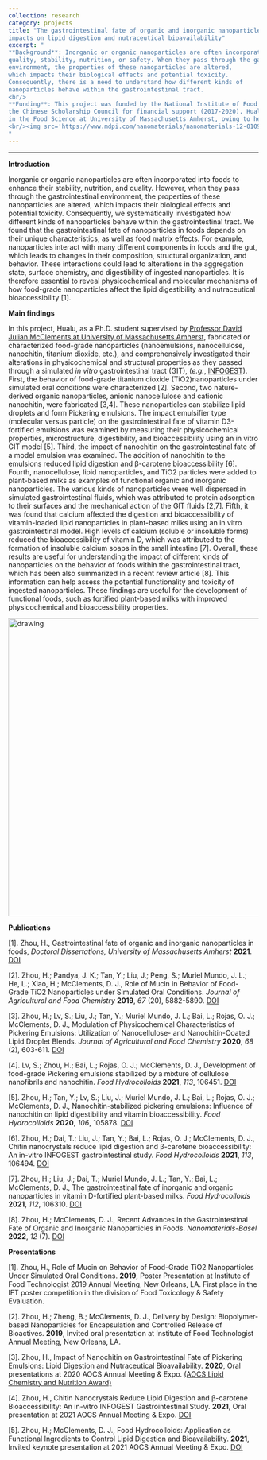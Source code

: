 ```yaml
---
collection: research
category: projects
title: "The gastrointestinal fate of organic and inorganic nanoparticles in foods:
impacts on lipid digestion and nutraceutical bioavailability"
excerpt: "
**Background**: Inorganic or organic nanoparticles are often incorporated into foods to enhance their
quality, stability, nutrition, or safety. When they pass through the gastrointestinal
environment, the properties of these nanoparticles are altered,
which impacts their biological effects and potential toxicity.
Consequently, there is a need to understand how different kinds of
nanoparticles behave within the gastrointestinal tract.
<br/>
**Funding**: This project was funded by the National Institute of Food and Agriculture, USDA, Massachusetts Agricultural Experiment Station (MAS00491, 2017-2020), and
the Chinese Scholarship Council for financial support (2017-2020). Hualu also completed her Ph.D. graduate program and awarded a Ph.D. degree
in the Food Science at University of Massachusetts Amherst, owing to her excellent academic performance.
<br/><img src='https://www.mdpi.com/nanomaterials/nanomaterials-12-01099/article_deploy/html/images/nanomaterials-12-01099-ag.png' alt='drawing' width='600'/><br/>
"
---
```

<!-- main body -->
------------------
**Introduction**

Inorganic or organic nanoparticles are often incorporated into foods to enhance
their stability, nutrition, and quality. However, when they pass through the
gastrointestinal environment, the properties of these nanoparticles are altered,
which impacts their biological effects and potential toxicity. Consequently,
we systematically investigated how different kinds of nanoparticles behave within
the gastrointestinal tract. We found that the gastrointestinal fate of nanoparticles
in foods depends on their unique characteristics, as well as food matrix effects.
For example, nanoparticles interact with many different components in foods and the gut,
which leads to changes in their composition, structural organization, and behavior.
These interactions could lead to alterations in the aggregation state, surface chemistry,
and digestibility of ingested nanoparticles. It is therefore essential to reveal physicochemical and molecular
mechanisms of how food-grade nanoparticles affect the lipid digestibility and nutraceutical
bioaccessibility [1].

**Main findings**

In this project, Hualu, as a Ph.D. student supervised by
[Professor David Julian McClements at University of Massachusetts Amherst](https://www.foodsci.umass.edu/faculty/d-julian-mcclements),
fabricated or characterized food-grade nanoparticles (nanoemulsions, nanocellulose, nanochitin,
titanium dioxide, etc.), and comprehensively investigated their alterations in physicochemical and structural properties
as they passed through a simulated _in vitro_ gastrointestinal tract (GIT), (_e.g._, [INFOGEST](https://www.cost-infogest.eu/)).
First, the behavior of food-grade titanium dioxide (TiO2)nanoparticles under simulated oral conditions were characterized [2].
Second, two nature-derived organic nanoparticles, anionic nanocellulose and cationic nanochitin, were fabricated [3,4].
These nanoparticles can stabilize lipid droplets and form Pickering emulsions. The impact emulsifier type (molecular versus particle)
on the gastrointestinal fate of vitamin D3-fortified emulsions was examined by measuring their physicochemical properties,
microstructure, digestibility, and bioaccessibility using an in vitro GIT model [5].
Third, the impact of nanochitin on the gastrointestinal fate of a model emulsion was examined.
The addition of nanochitin to the emulsions reduced lipid digestion and β-carotene bioaccessibility [6].
Fourth, nanocellulose, lipid nanoparticles, and TiO2 particles were added to plant-based milks
as examples of functional organic and inorganic nanoparticles. The various kinds of nanoparticles were well
dispersed in simulated gastrointestinal fluids, which was attributed to protein adsorption to
their surfaces and the mechanical action of the GIT fluids [2,7].
Fifth, it was found that calcium affected the digestion and bioaccessibility of vitamin-loaded
lipid nanoparticles in plant-based milks using an in vitro gastrointestinal model.
High levels of calcium (soluble or insoluble forms) reduced the bioaccessibility of vitamin D,
which was attributed to the formation of insoluble calcium soaps in the small intestine [7].
Overall, these results are useful for understanding the impact of different kinds of nanoparticles
on the behavior of foods within the gastrointestinal tract, which has been also summarized in a recent review article [8].
This information can help assess the potential functionality and toxicity of ingested nanoparticles.
These findings are useful for the development of functional foods,
such as fortified plant-based milks with improved physicochemical and bioaccessibility properties.

<img src='https://www.mdpi.com/nanomaterials/nanomaterials-12-01099/article_deploy/html/images/nanomaterials-12-01099-ag.png' alt='drawing' width='600'/>

**Publications**

[1]. Zhou, H.,
Gastrointestinal fate of organic and inorganic nanoparticles in foods,
_Doctoral Dissertations, University of Massachusetts Amherst_ **2021**.
[DOI](https://doi.org/10.7275/22369753.0)

[2]. Zhou, H.; Pandya, J. K.; Tan, Y.; Liu, J.; Peng, S.; Muriel Mundo, J. L.; He, L.; Xiao, H.; McClements, D. J.,
Role of Mucin in Behavior of Food-Grade TiO2 Nanoparticles under Simulated Oral Conditions.
_Journal of Agricultural and Food Chemistry_ **2019**, _67_ (20), 5882-5890.
[DOI](https://pubs.acs.org/doi/full/10.1021/acs.jafc.9b01732?casa_token=U1FTdHU4Dr8AAAAA%3Ans47xkKkwnTpVJxzmxMjqCjH1pgro4fFTr0rYXEpF6QQ8nplVv286DCyc9h90VHLXwWtTv52Iyfef24v)

[3]. Zhou, H.; Lv, S.; Liu, J.; Tan, Y.; Muriel Mundo, J. L.; Bai, L.; Rojas, O. J.; McClements, D. J.,
Modulation of Physicochemical Characteristics of Pickering Emulsions: Utilization of Nanocellulose- and Nanochitin-Coated Lipid Droplet Blends.
_Journal of Agricultural and Food Chemistry_ **2020**, _68_ (2), 603-611.
[DOI](https://pubs.acs.org/doi/full/10.1021/acs.jafc.9b06846?casa_token=MQ4GzbtbPf0AAAAA%3A8pl00chGW7TaVcQAOzah9Aom_d3K620fHsLNF4jeO3h7jj0iSzYNLaMQcAg4t1gBzdvuBlHRoHGJHptq)

[4]. Lv, S.; Zhou, H.; Bai, L.; Rojas, O. J.; McClements, D. J.,
Development of food-grade Pickering emulsions stabilized by a mixture of cellulose nanofibrils and nanochitin.
_Food Hydrocolloids_ **2021**, _113_, 106451.
[DOI](https://www.sciencedirect.com/science/article/abs/pii/S0268005X20328253?via%3Dihub)

[5]. Zhou, H.; Tan, Y.; Lv, S.; Liu, J.; Muriel Mundo, J. L.; Bai, L.; Rojas, O. J.; McClements, D. J.,
Nanochitin-stabilized pickering emulsions: Influence of nanochitin on lipid digestibility and vitamin bioaccessibility.
_Food Hydrocolloids_ **2020**, _106_, 105878.
[DOI](https://www.sciencedirect.com/science/article/abs/pii/S0268005X2030151X?via%3Dihub)

[6]. Zhou, H.; Dai, T.; Liu, J.; Tan, Y.; Bai, L.; Rojas, O. J.; McClements, D. J.,
Chitin nanocrystals reduce lipid digestion and β-carotene bioaccessibility: An in-vitro INFOGEST gastrointestinal study.
_Food Hydrocolloids_ **2021**, _113_, 106494.
[DOI](https://www.sciencedirect.com/science/article/abs/pii/S0268005X2032868X?via%3Dihub)

[7]. Zhou, H.; Liu, J.; Dai, T.; Muriel Mundo, J. L.; Tan, Y.; Bai, L.; McClements, D. J.,
The gastrointestinal fate of inorganic and organic nanoparticles in vitamin D-fortified plant-based milks.
_Food Hydrocolloids_ **2021**, _112_, 106310.
[DOI](https://www.sciencedirect.com/science/article/abs/pii/S0268005X20314582?via%3Dihub)

[8]. Zhou, H.; McClements, D. J.,
Recent Advances in the Gastrointestinal Fate of Organic and Inorganic Nanoparticles in Foods.
_Nanomaterials-Basel_ **2022**, _12_ (7).
[DOI](https://www.mdpi.com/2079-4991/12/7/1099)

**Presentations**

[1]. Zhou, H.,
Role of Mucin on Behavior of Food-Grade TiO2 Nanoparticles Under Simulated Oral Conditions.
**2019**, Poster Presentation at Institute of Food Technologist 2019 Annual Meeting, New Orleans, LA.
First place in the IFT poster competition in the division of Food Toxicology & Safety Evaluation.

[2]. Zhou, H.; Zheng, B.; McClements, D. J.,
Delivery by Design: Biopolymer-based Nanoparticles for Encapsulation and Controlled Release of Bioactives.
**2019**, Invited oral presentation at Institute of Food Technologist Annual Meeting, New Orleans, LA.

[3]. Zhou, H.,
Impact of Nanochitin on Gastrointestinal Fate of Pickering Emulsions: Lipid Digestion and Nutraceutical Bioavailability.
**2020**, Oral presentations at 2020 AOCS Annual Meeting & Expo.
[(AOCS Lipid Chemistry and Nutrition Award)](https://www.eventscribe.com/2020/AOCS/fsPopup.asp?efp=WERXWFFQTUIxMjg3Mw&PresentationID=733150&rnd=0.8645662&mode=presinfo)

[4]. Zhou, H.,
Chitin Nanocrystals Reduce Lipid Digestion and β-carotene Bioaccessibility: An in-vitro INFOGEST Gastrointestinal Study.
**2021**, Oral presentation at 2021 AOCS Annual Meeting & Expo.
[DOI](https://www.eventscribe.net/2021/AOCS/fsPopup.asp?efp=SkZDU1dSQUcxMjM4OQ&PresentationID=849623&rnd=0.5897925&mode=presinfo)

[5]. Zhou, H.; McClements, D. J.,
Food Hydrocolloids: Application as Functional Ingredients to Control Lipid Digestion and Bioavailability.
**2021**, Invited keynote presentation at 2021 AOCS Annual Meeting & Expo.
[DOI](https://www.eventscribe.net/2021/AOCS/fsPopup.asp?Mode=presInfo&PresentationID=849340)
